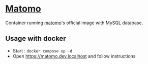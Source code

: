 # [Matomo](https://matomo.org/)

Container running [matomo](https://hub.docker.com/_/matomo)'s official image with MySQL database.

## Usage with docker

* Start : `docker compose up -d`
* Open https://matomo.dev.localhost and follow instructions

